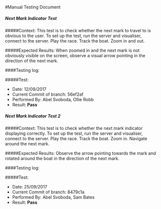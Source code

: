 #Manual Testing Document 


##### Next Mark Indicator Test
#####Context:
    This test is to check whether the next mark to travel to is obvious to the user.
    To set up the test, run the server and visualiser, connect to the server.
    Play the race. Track the boat. Zoom in and out.
    
#####Expected Results:
    When zoomed in and the next mark is not obviously visible on the screen, 
    observe a visual arrow pointing in the direction of the next mark.

####Testing log:

#####Test:
- Date: 12/09/2017
- Current Commit of branch: 56ef2af
- Performed By: Abel Svoboda, Ollie Robb        
- Result: **Pass**

##### Next Mark Indicator Test 2
#####Context:
    This test is to check whether the next mark indicator displaying correctly.
    To set up the test, run the server and visualiser, connect to the server.
    Play the race. Track the boat. Zoom in. Navigate around the next mark.
    
#####Expected Results:
    Observe the arrow pointing towards the mark and rotated around the boat in the direction of the next mark.

####Testing log:

#####Test:
- Date: 25/09/2017
- Current Commit of branch: 8479c1a
- Performed By: Abel Svoboda, Sam Bates
- Result: **Pass**